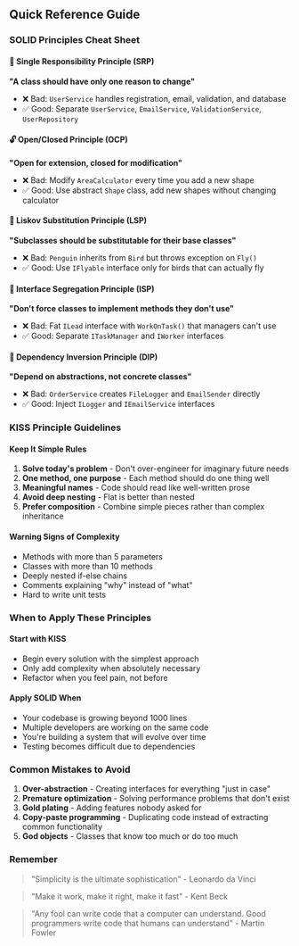 ## Quick Reference Guide

### SOLID Principles Cheat Sheet

#### 🎯 Single Responsibility Principle (SRP)
**"A class should have only one reason to change"**
- ❌ Bad: `UserService` handles registration, email, validation, and database
- ✅ Good: Separate `UserService`, `EmailService`, `ValidationService`, `UserRepository`

#### 🔓 Open/Closed Principle (OCP)
**"Open for extension, closed for modification"**
- ❌ Bad: Modify `AreaCalculator` every time you add a new shape
- ✅ Good: Use abstract `Shape` class, add new shapes without changing calculator

#### 🔄 Liskov Substitution Principle (LSP)
**"Subclasses should be substitutable for their base classes"**
- ❌ Bad: `Penguin` inherits from `Bird` but throws exception on `Fly()`
- ✅ Good: Use `IFlyable` interface only for birds that can actually fly

#### 🧩 Interface Segregation Principle (ISP)
**"Don't force classes to implement methods they don't use"**
- ❌ Bad: Fat `ILead` interface with `WorkOnTask()` that managers can't use
- ✅ Good: Separate `ITaskManager` and `IWorker` interfaces

#### 🔗 Dependency Inversion Principle (DIP)
**"Depend on abstractions, not concrete classes"**
- ❌ Bad: `OrderService` creates `FileLogger` and `EmailSender` directly
- ✅ Good: Inject `ILogger` and `IEmailService` interfaces

### KISS Principle Guidelines

#### Keep It Simple Rules
1. **Solve today's problem** - Don't over-engineer for imaginary future needs
2. **One method, one purpose** - Each method should do one thing well
3. **Meaningful names** - Code should read like well-written prose
4. **Avoid deep nesting** - Flat is better than nested
5. **Prefer composition** - Combine simple pieces rather than complex inheritance

#### Warning Signs of Complexity
- Methods with more than 5 parameters
- Classes with more than 10 methods
- Deeply nested if-else chains
- Comments explaining "why" instead of "what"
- Hard to write unit tests

### When to Apply These Principles

#### Start with KISS
- Begin every solution with the simplest approach
- Only add complexity when absolutely necessary
- Refactor when you feel pain, not before

#### Apply SOLID When
- Your codebase is growing beyond 1000 lines
- Multiple developers are working on the same code
- You're building a system that will evolve over time
- Testing becomes difficult due to dependencies

### Common Mistakes to Avoid

1. **Over-abstraction** - Creating interfaces for everything "just in case"
2. **Premature optimization** - Solving performance problems that don't exist
3. **Gold plating** - Adding features nobody asked for
4. **Copy-paste programming** - Duplicating code instead of extracting common functionality
5. **God objects** - Classes that know too much or do too much

### Remember
> "Simplicity is the ultimate sophistication" - Leonardo da Vinci

> "Make it work, make it right, make it fast" - Kent Beck

> "Any fool can write code that a computer can understand. Good programmers write code that humans can understand" - Martin Fowler
